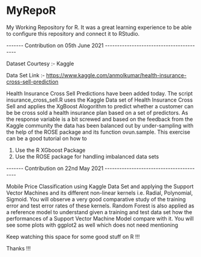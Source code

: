 # MyRepoR
My Working Repository for R. It was a great learning experience to be able to 
configure this repository and connect it to RStudio.


------- Contribution on 05th June 2021 -----------------------------------------

Dataset Courtesy :- Kaggle

Data Set Link :- https://www.kaggle.com/anmolkumar/health-insurance-cross-sell-prediction


Health Insurance Cross Sell Predictions have been added today. The script 
insurance_cross_sell.R uses the Kaggle Data set of Health Insurance Cross 
Sell and applies the XgBoost Alogorithm to predict whether a customer 
can be be cross sold a health insurance plan based on a set of predictors. 
As the response variable is a bit screwed and based on the feedback from the
Kaggle community the data has been balanced out by under-sampling with the 
help of the ROSE package and its function ovun.sample. 
This exercise can be a good tutorial on how to 

1. Use the R XGboost Package
2. Use the ROSE package for handling imbalanced data sets

------- Contribution on 22nd May 2021 -----------------------------------------

Mobile Price Classification using Kaggle Data Set and applying the Support 
Vector Machines and its different non-linear kernels i.e. Radial, Polynomial, 
Sigmoid. You will observe a very good comparative study of the training error 
and test error rates of these kernels. 
Random Forest is also applied as a reference model to understand given a
training and test data set how the performances of a Support Vector Machine 
Model compare with it. 
You will see some plots with ggplot2 as well which does not need mentioning


Keep watching this space for some good stuff on R !!!

Thanks !!!
